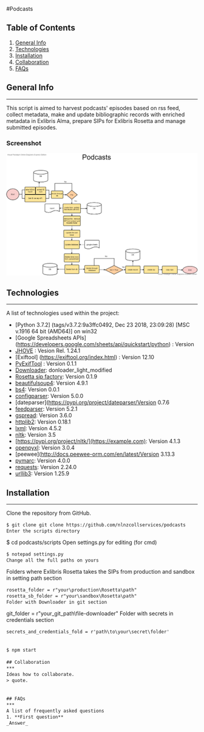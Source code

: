 #Podcasts
## Table of Contents
1. [General Info](#general-info)
2. [Technologies](#technologies)
3. [Installation](#installation)
4. [Collaboration](#collaboration)
5. [FAQs](#faqs)
## General Info
***
This script is aimed to harvest podcasts' episodes based on rss feed, collect metadata, make and  update bibliographic records with enriched metadata in Exlibris Alma, prepare SIPs for Exlibris Rosetta and manage submitted episodes.
### Screenshot
![Image text](/documentation/podcasts.png)
## Technologies
***
A list of technologies used within the project:
* [Python 3.7.2] (tags/v3.7.2:9a3ffc0492, Dec 23 2018, 23:09:28) [MSC v.1916 64 bit (AMD64)] on win32
* [Google Spreadsheets APIs] (https://developers.google.com/sheets/api/quickstart/python) : Version 
* [JHOVE](https://jhove.openpreservation.org/getting-started/) : Vesion Rel. 1.24.1
* [Exiftool] (https://exiftool.org/index.html) : Version 12.10
* [PyExifTool](https://smarnach.github.io/pyexiftool/) : Version 0.1.1
* [Downloader](https://github.com/nlnzcollservices/file-downloader): donloader_light_modified
* [Rosetta sip factory](https://github.com/NLNZDigitalPreservation/rosetta_sip_factory): Version 0.1.9
* [beautifulsoup4](https://https://www.crummy.com/software/BeautifulSoup/bs4/doc/): Version 4.9.1
* [bs4](https://www.crummy.com/software/BeautifulSoup/bs4/doc/): Version 0.0.1
* [configparser](https://docs.python.org/3/library/configparser.html): Version 5.0.0
* [dateparser](https://pypi.org/project/dateparser/Version 0.7.6
* [feedparser](https://pypi.org/project/feedparser/): Version 5.2.1
* [gspread](https://gspread.readthedocs.io/en/latest/): Version 3.6.0
* [httplib2](https://pypi.org/project/httplib2/): Version 0.18.1
* [lxml](https://pypi.org/project/lxml/): Version 4.5.2
* [nltk](https://example.com): Version 3.5
* [https://pypi.org/project/nltk/](https://example.com): Version 4.1.3
* [openpyxl](https://pypi.org/project/openpyxl/): Version 3.0.4
* [peewee](http://docs.peewee-orm.com/en/latest/Version 3.13.3
* [pymarc](https://pypi.org/project/pymarc/): Version 4.0.0
* [requests](https://pypi.org/project/requests/): Version 2.24.0
* [urllib3](https://pypi.org/project/urllib3/): Version 1.25.9

## Installation
***
Clone the repository from GitHub. 
```
$ git clone git clone https://github.com/nlnzcollservices/podcasts
Enter the scripts directory
```
$ cd podcasts/scripts
Open settings.py for editing (for cmd)
```
$ notepad settings.py
Change all the full paths on yours
```
Folders where Exlibris Rosetta takes the SIPs from production and sandbox in setting path section
```
rosetta_folder = r"your\production\Rosetta\path"
rosetta_sb_folder = r"your\sandbox\Rosetta\path"
Folder with Downloader in git section
```
git_folder = r"your_git_path\file-downloader"
Folder with secrets in credentials section
```
secrets_and_credentials_fold = r'path\to\your\secret\folder'


$ npm start

## Collaboration
***
Ideas how to collaborate.
> quote. 


## FAQs
***
A list of frequently asked questions
1. **First question**
_Answer_ 


